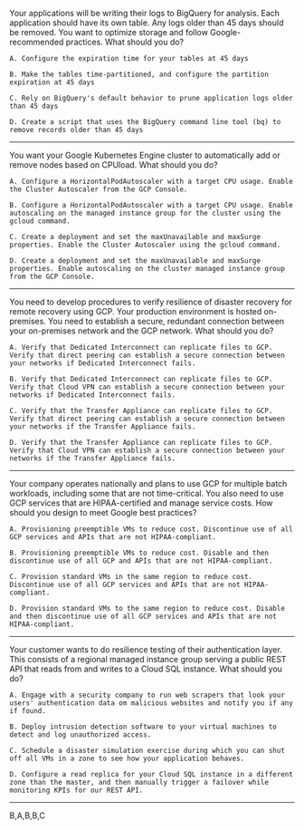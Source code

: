 Your applications will be writing their logs to BigQuery for analysis. Each application should have its own table. Any logs older than 45 days should be removed.
You want to optimize storage and follow Google-recommended practices. What should you do?

    A. Configure the expiration time for your tables at 45 days

    B. Make the tables time-partitioned, and configure the partition expiration at 45 days

    C. Rely on BigQuery's default behavior to prune application logs older than 45 days

    D. Create a script that uses the BigQuery command line tool (bq) to remove records older than 45 days

---

You want your Google Kubernetes Engine cluster to automatically add or remove nodes based on CPUload.
What should you do?

    A. Configure a HorizontalPodAutoscaler with a target CPU usage. Enable the Cluster Autoscaler from the GCP Console.

    B. Configure a HorizontalPodAutoscaler with a target CPU usage. Enable autoscaling on the managed instance group for the cluster using the gcloud command.

    C. Create a deployment and set the maxUnavailable and maxSurge properties. Enable the Cluster Autoscaler using the gcloud command.

    D. Create a deployment and set the maxUnavailable and maxSurge properties. Enable autoscaling on the cluster managed instance group from the GCP Console.

----

You need to develop procedures to verify resilience of disaster recovery for remote recovery using GCP. Your production environment is hosted on-premises. You need to establish a secure, redundant connection between your on-premises network and the GCP network.
What should you do?

    A. Verify that Dedicated Interconnect can replicate files to GCP. Verify that direct peering can establish a secure connection between your networks if Dedicated Interconnect fails.

    B. Verify that Dedicated Interconnect can replicate files to GCP. Verify that Cloud VPN can establish a secure connection between your networks if Dedicated Interconnect fails.

    C. Verify that the Transfer Appliance can replicate files to GCP. Verify that direct peering can establish a secure connection between your networks if the Transfer Appliance fails.

    D. Verify that the Transfer Appliance can replicate files to GCP. Verify that Cloud VPN can establish a secure connection between your networks if the Transfer Appliance fails.

----

Your company operates nationally and plans to use GCP for multiple batch workloads, including some that are not time-critical. You also need to use GCP services that are HIPAA-certified and manage service costs.
How should you design to meet Google best practices?

    A. Provisioning preemptible VMs to reduce cost. Discontinue use of all GCP services and APIs that are not HIPAA-compliant.

    B. Provisioning preemptible VMs to reduce cost. Disable and then discontinue use of all GCP and APIs that are not HIPAA-compliant.

    C. Provision standard VMs in the same region to reduce cost. Discontinue use of all GCP services and APIs that are not HIPAA-compliant.

    D. Provision standard VMs to the same region to reduce cost. Disable and then discontinue use of all GCP services and APIs that are not HIPAA-compliant.

----

Your customer wants to do resilience testing of their authentication layer. This consists of a regional managed instance group serving a public REST API that reads from and writes to a Cloud SQL instance.
What should you do?

    A. Engage with a security company to run web scrapers that look your users' authentication data om malicious websites and notify you if any if found.

    B. Deploy intrusion detection software to your virtual machines to detect and log unauthorized access.

    C. Schedule a disaster simulation exercise during which you can shut off all VMs in a zone to see how your application behaves.

    D. Configure a read replica for your Cloud SQL instance in a different zone than the master, and then manually trigger a failover while monitoring KPIs for our REST API.

----
B,A,B,B,C
